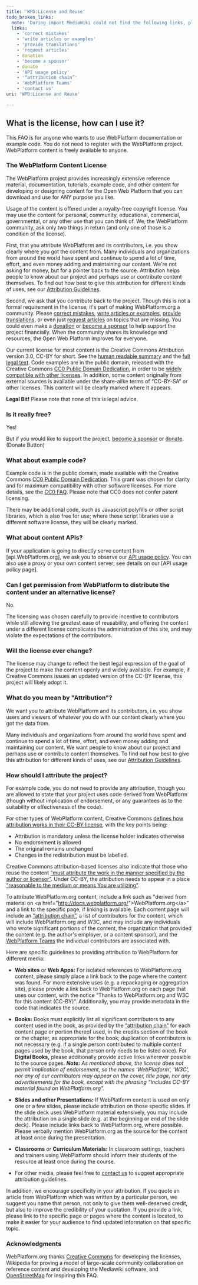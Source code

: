 ```yaml
---
title: 'WPD:License and Reuse'
todo_broken_links:
  note: 'During import MediaWiki could not find the following links, please fix and adjust this list.'
  links:
    - 'correct mistakes'
    - 'write articles or examples'
    - 'provide translations'
    - 'request articles'
    - donation
    - 'become a sponsor'
    - donate
    - 'API usage policy'
    - '“attribution chain”'
    - 'WebPlatform Teams'
    - 'contact us'
uri: 'WPD:License and Reuse'

---
```

## What is the license, how can I use it?

This FAQ is for anyone who wants to use WebPlatform documentation or example code. You do not need to register with the WebPlatform project. WebPlatform content is freely available to anyone.

### The WebPlatform Content License

The WebPlatform project provides increasingly extensive reference material, documentation, tutorials, example code, and other content for developing or designing content for the Open Web Platform that you can download and use for ANY purpose you like.

Usage of the content is offered under a royalty-free copyright license. You may use the content for personal, community, educational, commercial, governmental, or any other use that you can think of. We, the WebPlatform community, ask only two things in return (and only one of those is a condition of the license).

First, that you attribute WebPlatform and its contributors, i.e. you show clearly where you got the content from. Many individuals and organizations from around the world have spent and continue to spend a lot of time, effort, and even money adding and maintaining our content. We're not asking for money, but for a pointer back to the source. Attribution helps people to know about our project and perhaps use or contribute content themselves. To find out how best to give this attribution for different kinds of uses, see our [Attribution Guidelines](#How_should_I_attribute_the_project.3F).

Second, we ask that you contribute back to the project. Though this is not a formal requirement in the license, it's part of making WebPlatform.org a community. Please [correct mistakes](/w/index.php?title=correct_mistakes&action=edit&redlink=1), [write articles or examples](/w/index.php?title=write_articles_or_examples&action=edit&redlink=1), [provide translations](/w/index.php?title=provide_translations&action=edit&redlink=1), or even just [request articles](/w/index.php?title=request_articles&action=edit&redlink=1) on topics that are missing. You could even make a [donation](/w/index.php?title=donation&action=edit&redlink=1) or [become a sponsor](/w/index.php?title=become_a_sponsor&action=edit&redlink=1) to help support the project financially. When the community shares its knowledge and resources, the Open Web Platform improves for everyone.

Our current license for most content is the Creative Commons Attribution version 3.0, CC-BY for short. See the [human readable summary](https://creativecommons.org/licenses/by/3.0/) and the [full legal text](https://creativecommons.org/licenses/by/3.0/legalcode). Code examples are in the public domain, released with the Creative Commons [CC0 Public Domain Dedication](http://creativecommons.org/publicdomain/zero/1.0/), in order to be [widely compatible with other licenses](http://wiki.creativecommons.org/CC0_FAQ#May_I_apply_CC0_to_computer_software.3F_If_so.2C_is_there_a_recommended_implementation.3F). In addition, some content originally from external sources is available under the share-alike terms of “CC-BY-SA” or other licenses. This content will be clearly marked where it appears.

**Legal Bit!** Please note that none of this is legal advice.

### Is it really free?

Yes!

But if you would like to support the project, [become a sponsor](/w/index.php?title=become_a_sponsor&action=edit&redlink=1) or [donate](/w/index.php?title=donate&action=edit&redlink=1). (Donate Button)

### What about example code?

Example code is in the public domain, made available with the Creative Commons [CC0 Public Domain Dedication](http://creativecommons.org/publicdomain/zero/1.0/). This grant was chosen for clarity and for maximum compatibility with other software licenses. For more details, see the [CC0 FAQ](http://wiki.creativecommons.org/CC0_FAQ#May_I_apply_CC0_to_computer_software.3F_If_so.2C_is_there_a_recommended_implementation.3F). Please note that CC0 does not confer patent licensing.

There may be additional code, such as Javascript polyfills or other script libraries, which is also free for use; where these script libraries use a different software license, they will be clearly marked.

### What about content APIs?

If your application is going to directly serve content from [api.WebPlatform.org], we ask you to observe our [API usage policy](/w/index.php?title=API_usage_policy&action=edit&redlink=1). You can also use a proxy or your own content server; see details on our [API usage policy page].

### Can I get permission from WebPlatform to distribute the content under an alternative license?

No.

The licensing was chosen carefully to provide incentive to contributors while still allowing the greatest ease of reusability, and offering the content under a different license complicates the administration of this site, and may violate the expectations of the contributors.

### Will the license ever change?

The license may change to reflect the best legal expression of the goal of the project to make the content openly and widely available. For example, if Creative Commons issues an updated version of the CC-BY license, this project will likely adopt it.

### What do you mean by "Attribution"?

We want you to attribute WebPlatform and its contributors, i.e. you show users and viewers of whatever you do with our content clearly where you got the data from.

Many individuals and organizations from around the world have spent and continue to spend a lot of time, effort, and even money adding and maintaining our content. We want people to know about our project and perhaps use or contribute content themselves. To find out how best to give this attribution for different kinds of uses, see our [Attribution Guidelines](#How_should_I_attribute_the_project.3F).

### How should I attribute the project?

For example code, you do not need to provide any attribution, though you are allowed to state that your project uses code derived from WebPlatform (though without implication of endorsement, or any guarantees as to the suitability or effectiveness of the code).

For other types of WebPlatform content, Creative Commons [defines how attribution works in their CC-BY license](http://wiki.creativecommons.org/Creative_Commons_Attribution), with the key points being:

-   Attribution is mandatory unless the license holder indicates otherwise
-   No endorsement is allowed
-   The original remains unchanged
-   Changes in the redistribution must be labelled.

Creative Commons attribution-based licenses also indicate that those who reuse the content [“must attribute the work in the manner specified by the author or licensor”](http://wiki.creativecommons.org/Attribution). Under CC-BY, the attribution needs to appear in a place [“reasonable to the medium or means You are utilizing”](http://creativecommons.org/licenses/by/3.0/legalcode).

To attribute WebPlatform.org content, include a link such as "derived from material on \<a href="<http://docs.webplatform.org/>"\>WebPlatform.org\</a\>" and a link to the specific page, if linking is available. Each content page will include an [“attribution chain”](/w/index.php?title=%E2%80%9Cattribution_chain%E2%80%9D&action=edit&redlink=1), a list of contributors for the content, which will include WebPlatform.org and W3C, and may include any individuals who wrote significant portions of the content, the organization that provided the content (e.g. the author's employer, or a content sponsor), and the [WebPlatform Teams](/w/index.php?title=WebPlatform_Teams&action=edit&redlink=1) the individual contributors are associated with.

Here are specific guidelines to providing attribution to WebPlatform for different media:

-   **Web sites** or **Web Apps:** For isolated references to WebPlatform.org content, please simply place a link back to the page where the content was found. For more extensive uses (e.g. a repackaging or aggregation site), please provide a link back to WebPlatform.org on each page that uses our content, with the notice “Thanks to WebPlatform.org and W3C for this content (CC-BY)”. Additionally, you may provide metadata in the code that indicates the source.

-   **Books:** Books must explicitly list all significant contributors to any content used in the book, as provided by the [“attribution chain”](/w/index.php?title=%E2%80%9Cattribution_chain%E2%80%9D&action=edit&redlink=1) for each content page or portion thereof used, in the credits section of the book or the chapter, as appropriate for the book; duplication of contributors is not necessary (e.g. if a single person contributed to multiple content pages used by the book, that person only needs to be listed once). For **Digital Books,** please additionally provide active links wherever possible to the source pages. ***Note:** As mentioned above, the license does not permit implication of endorsement, so the names ‘WebPlatform’, ‘W3C’, nor any of our contributors may appear on the cover, title page, nor any advertisements for the book, except with the phrasing “Includes CC-BY material found on WebPlatform.org”.*

-   **Slides and other Presentations:** If WebPlatform content is used on only one or a few slides, please include attribution on those specific slides. If the slide deck uses WebPlatform material extensively, you may include the attribution on a single slide (e.g. at the beginning or end of the slide deck). Please include links back to WebPlatform.org, where possible. Please verbally mention WebPlatform.org as the source for the content at least once during the presentation.

-   **Classrooms** or **Curriculum Materials:** In classroom settings, teachers and trainers using WebPlatform should inform their students of the resource at least once during the course.

-   For other media, please feel free to [contact us](/w/index.php?title=contact_us&action=edit&redlink=1) to suggest appropriate attribution guidelines.

In addition, we encourage specificity in your attribution. If you quote an article from WebPlatform which was written by a particular person, we suggest you name that person, not only to give them well-deserved credit, but also to improve the credibility of your quotation. If you provide a link, please link to the specific page or pages where the content is located, to make it easier for your audience to find updated information on that specific topic.

### Acknowledgments

WebPlatform.org thanks [Creative Commons](http://creativecommons.org/) for developing the licenses, Wikipedia for proving a model of large-scale community collaboration on reference content and developing the Mediawiki software, and [OpenStreetMap](http://www.osmfoundation.org/wiki/License) for inspiring this FAQ.
